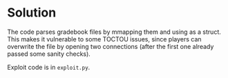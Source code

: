 # Solution

The code parses gradebook files by mmapping them and using as a struct. This
makes it vulnerable to some TOCTOU issues, since players can overwrite the file
by opening two connections (after the first one already passed some sanity
checks).

Exploit code is in `exploit.py`.
